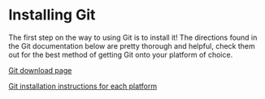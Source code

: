 # Installing Git

The first step on the way to using Git is to install it! The directions found in the Git documentation below are pretty thorough and helpful, check them out for the best method of getting Git onto your platform of choice.

[Git download page](https://git-scm.com/downloads)

[Git installation instructions for each platform](https://git-scm.com/book/en/v2/Getting-Started-Installing-Git)
